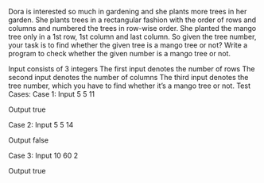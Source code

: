 Dora is interested so much in gardening and she plants more trees in her garden. She plants trees in a rectangular fashion with the order of rows and columns and numbered the trees in row-wise order. She planted the mango tree only in a 1st row, 1st column and last column. So given the tree number, your task is to find whether the given tree is a mango tree or not? Write a program to check whether the given number is a mango tree or not.

Input consists of 3 integers
The first input denotes the number of rows
The second input denotes the number of columns
The third input denotes the tree number, which you have to find whether it’s a mango tree or not.
Test Cases:
 Case 1:
 Input
 5
 5
 11
 
 Output
 true

 Case 2:
 Input
 5
 5
 14
 
 Output
 false

 Case 3:
 Input
 10
 60
 2
 
 Output
 true
